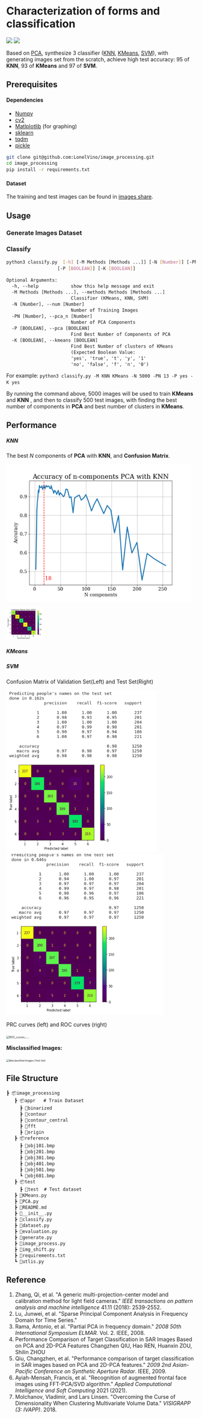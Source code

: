 # Characterization of forms and classification

![](https://img.shields.io/badge/Python-v3.8-orange) ![](https://img.shields.io/badge/Ubuntu-E95420?style=for-the-badge&logo=ubuntu&logoColor=white)

Based on [PCA](https://en.wikipedia.org/wiki/Principal_component_analysis), synthesize 3 classifier ([KNN](https://en.wikipedia.org/wiki/K-nearest_neighbors_algorithm), [KMeans](https://en.wikipedia.org/wiki/K-means_clustering), [SVM](https://en.wikipedia.org/wiki/Support-vector_machine)), with generating images set from the scratch, achieve high test accuracy: $95%$ of **KNN**, $93%$ of **KMeans** and $97%$ of **SVM**.

## Prerequisites

#### Dependencies

 * [Numpy](http://www.numpy.org/)
 * [cv2](https://pypi.org/project/opencv-python/)
 * [Matlplotlib](http://matplotlib.org/) (for graphing)
 * [sklearn](https://pypi.org/project/playground/) 
 * [tqdm](https://github.com/tqdm/tqdm)
 * [pickle](https://docs.python.org/3/library/pickle.html)

```bash
git clone git@github.com:LonelVino/image_processing.git
cd image_processing
pip install -r requirements.txt
```

#### Dataset

The training and test images can be found in [images share]().

## Usage

### Generate Images Dataset



### Classify

```bash
python3 classify.py  [-h] [-M Methods [Methods ...]] [-N [Number]] [-PN [Number]]
                   [-P [BOOLEAN]] [-K [BOOLEAN]]                
```

```
Optional Arguments:
  -h, --help            show this help message and exit
  -M Methods [Methods ...], --methods Methods [Methods ...]
                        Classifier (KMeans, KNN, SVM)
  -N [Number], --num [Number]
                        Number of Training Images
  -PN [Number], --pca_n [Number]
                        Number of PCA Components
  -P [BOOLEAN], --pca [BOOLEAN]
                        Find Best Number of Components of PCA
  -K [BOOLEAN], --kmeans [BOOLEAN]
                        Find Best Number of clusters of KMeans
                        (Expected Boolean Value:
                        'yes', 'true', 't', 'y', '1'
                        'no', 'false', 'f', 'n', '0')
```

For example: `python3 classify.py -M KNN KMeans -N 5000 -PN 13 -P yes -K yes`

By running the command above,   $5000$ images will be used to train **KMeans** and **KNN** , and then to classify $500$ test images, with finding the best number of components in **PCA** and best number of clusters in **KMeans**.

## Performance

##### KNN

The best *N* components of **PCA** with **KNN**,  and **Confusion Matrix**.

<img src="assets/img/KNN/best_n_PCA_KNN.png" alt="ConfusionMatrix" style="zoom:85%;" /><img src="assets/img/KNN/ConfusionMatrix(test).png" alt="ConfusionMatrix" style="zoom:20%; margin-top:50px" />

##### KMeans



##### SVM

Confusion Matrix of Validation Set(Left) and Test Set(Right)

<img src="assets/img/SVM/SVM_30_fft.png" alt="ConfusionMatrix" style="zoom:85%;" /><img src="assets/img/SVM/SVM_150_origin.png" alt="ConfusionMatrix" style="zoom:85%;" />

PRC curves (left) and ROC curves (right)

<img src="/home/lonelvino/MyGit/image_processing/TP_python/assets/img/SVM/PRC_curves_zoom_in.png" alt="ROC_curves" style="zoom:50%;" /><img src="/home/lonelvino/MyGit/image_processing/TP_python/assets/img/SVM/ROC_curves.png" alt="ROC_curves" style="zoom:13%; " />

**Misclassified Images:**

<img src="/home/lonelvino/MyGit/image_processing/TP_python/assets/img/SVM/Misclassified Images (Test Set).png" alt="Misclassified Images (Test Set)" style="zoom:47%;" />


## File Structure

```
┣ 📦image_processing
   ┣ 📦appr   # Train Dataset
     ┣ 📂binarized
     ┣ 📂contour
     ┣ 📂contour_central
     ┣ 📂fft
     ┣ 📂origin
   ┣ 📦reference
     ┣ 📜obj101.bmp
     ┣ 📜obj201.bmp
     ┣ 📜obj301.bmp
     ┣ 📜obj401.bmp
     ┣ 📜obj501.bmp
     ┗ 📜obj601.bmp
   ┣ 📦test
     ┣ 📂test  # Test dataset
   ┣ 📜KMeans.py
   ┣ 📜PCA.py
   ┣ 📜README.md
   ┣ 📜__init__.py
   ┣ 📜classify.py
   ┣ 📜dataset.py
   ┣ 📜evaluation.py
   ┣ 📜generate.py
   ┣ 📜image_process.py
   ┣ 📜img_shift.py
   ┣ 📜requirements.txt
   ┗ 📜utlis.py
```



## Reference

1. Zhang, Qi, et al. "A generic multi-projection-center model and calibration method for light field cameras." *IEEE transactions on pattern analysis and machine intelligence* 41.11 (2018): 2539-2552.
2. Lu, Junwei, et al. "Sparse Principal Component Analysis in Frequency Domain for Time Series."
3. Rama, Antonio, et al. "Partial PCA in frequency domain." *2008 50th International Symposium ELMAR*. Vol. 2. IEEE, 2008.
4. Performance Comparison of Target Classification in SAR Images Based on PCA and 2D-PCA Features Changzhen QIU, Hao REN, Huanxin ZOU, Shilin ZHOU
5. Qiu, Changzhen, et al. "Performance comparison of target classification in SAR images based on PCA and 2D-PCA features." *2009 2nd Asian-Pacific Conference on Synthetic Aperture Radar*. IEEE, 2009.
6. Ayiah-Mensah, Francis, et al. "Recognition of augmented frontal face images using FFT-PCA/SVD algorithm." *Applied Computational Intelligence and Soft Computing* 2021 (2021).
7. Molchanov, Vladimir, and Lars Linsen. "Overcoming the Curse of Dimensionality When Clustering Multivariate Volume Data." *VISIGRAPP (3: IVAPP)*. 2018.